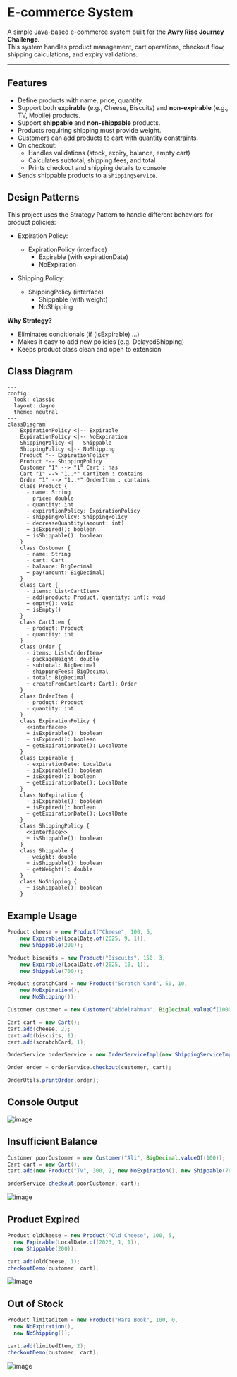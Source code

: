 # E-commerce System

A simple Java-based e-commerce system built for the **Awry Rise Journey Challenge**.  
This system handles product management, cart operations, checkout flow, shipping calculations, and expiry validations.

---

## Features

- Define products with name, price, quantity.
- Support both **expirable** (e.g., Cheese, Biscuits) and **non-expirable** (e.g., TV, Mobile) products.
- Support **shippable** and **non-shippable** products.
- Products requiring shipping must provide weight.
- Customers can add products to cart with quantity constraints.
- On checkout:
  - Handles validations (stock, expiry, balance, empty cart)
  - Calculates subtotal, shipping fees, and total
  - Prints checkout and shipping details to console
- Sends shippable products to a `ShippingService`.

## Design Patterns

This project uses the Strategy Pattern to handle different behaviors for product policies:

- Expiration Policy:
    - ExpirationPolicy (interface)
      - Expirable (with expirationDate)
      - NoExpiration

- Shipping Policy:
  - ShippingPolicy (interface)
    - Shippable (with weight)
    - NoShipping

**Why Strategy?**
- Eliminates conditionals (if (isExpirable) ...)
- Makes it easy to add new policies (e.g. DelayedShipping)
- Keeps product class clean and open to extension

## Class Diagram

```mermaid
---
config:
  look: classic
  layout: dagre
  theme: neutral
---
classDiagram
    ExpirationPolicy <|-- Expirable
    ExpirationPolicy <|-- NoExpiration
    ShippingPolicy <|-- Shippable
    ShippingPolicy <|-- NoShipping
    Product *-- ExpirationPolicy
    Product *-- ShippingPolicy
    Customer "1" --> "1" Cart : has
    Cart "1" --> "1..*" CartItem : contains
    Order "1" --> "1..*" OrderItem : contains 
    class Product {
      - name: String
      - price: double
      - quantity: int
      - expirationPolicy: ExpirationPolicy
      - shippingPolicy: ShippingPolicy
      + decreaseQuantity(amount: int)
      + isExpired(): boolean
      + isShippable(): boolean
    }
    class Customer {
      - name: String
      - cart: Cart
      - balance: BigDecimal
      + pay(amount: BigDecimal)
    }
    class Cart {
      - items: List<CartItem>
      + add(product: Product, quantity: int): void
      + empty(): void
      + isEmpty()
    }
    class CartItem {
      - product: Product
      - quantity: int
    }
    class Order {
      - items: List<OrderItem>
      - packageWeight: double
      - subtotal: BigDecimal
      - shippingFees: BigDecimal
      - total: BigDecimal
      + createFromCart(cart: Cart): Order
    }
    class OrderItem {
      - product: Product
      - quantity: int
    }
    class ExpirationPolicy {
      <<interface>>
      + isExpirable(): boolean
      + isExpired(): boolean
      + getExpirationDate(): LocalDate
    }
    class Expirable {
      - expirationDate: LocalDate
      + isExpirable(): boolean
      + isExpired(): boolean
      + getExpirationDate(): LocalDate
    }
    class NoExpiration {
      + isExpirable(): boolean
      + isExpired(): boolean
      + getExpirationDate(): LocalDate
    }
    class ShippingPolicy {
      <<interface>>
      + isShippable(): boolean
    }
    class Shippable {
      - weight: double
      + isShippable(): boolean
      + getWeight(): double 
    }
    class NoShipping {
      + isShippable(): boolean
    }

```

## Example Usage

```java
Product cheese = new Product("Cheese", 100, 5,
    new Expirable(LocalDate.of(2025, 9, 1)),
    new Shippable(200));

Product biscuits = new Product("Biscuits", 150, 3,
    new Expirable(LocalDate.of(2025, 10, 1)),
    new Shippable(700));

Product scratchCard = new Product("Scratch Card", 50, 10,
    new NoExpiration(),
    new NoShipping());

Customer customer = new Customer("Abdelrahman", BigDecimal.valueOf(1000));

Cart cart = new Cart();
cart.add(cheese, 2);
cart.add(biscuits, 1);
cart.add(scratchCard, 1);

OrderService orderService = new OrderServiceImpl(new ShippingServiceImpl(), new CartItemToOrderItemMapper());

Order order = orderService.checkout(customer, cart);

OrderUtils.printOrder(order);
```

## Console Output

![image](https://github.com/user-attachments/assets/a12ba350-1cd9-4edb-a033-17740e0f774f)

## Insufficient Balance

```java
Customer poorCustomer = new Customer("Ali", BigDecimal.valueOf(100));
Cart cart = new Cart();
cart.add(new Product("TV", 300, 2, new NoExpiration(), new Shippable(700)), 1);

orderService.checkout(poorCustomer, cart);
```

![image](https://github.com/user-attachments/assets/1d952165-4544-4a72-aee2-287631ea842f)

## Product Expired

```java
Product oldCheese = new Product("Old Cheese", 100, 5,
  new Expirable(LocalDate.of(2023, 1, 1)),
  new Shippable(200));

cart.add(oldCheese, 1);
checkoutDemo(customer, cart);
```

![image](https://github.com/user-attachments/assets/1ad6d04f-5c7f-48fa-8ac8-6d5656c9d0c8)


## Out of Stock

```java
Product limitedItem = new Product("Rare Book", 100, 0,
  new NoExpiration(),
  new NoShipping());

cart.add(limitedItem, 2);
checkoutDemo(customer, cart);
```

![image](https://github.com/user-attachments/assets/1474d757-b8ca-4237-951c-b9c497bbd8e8)


